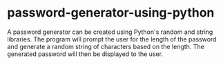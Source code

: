 # password-generator-using-python
A password generator can be created using Python's random and string libraries. The program will prompt the user for the length of the password and generate a random string of characters based on the length. The generated password will then be displayed to the user. 
